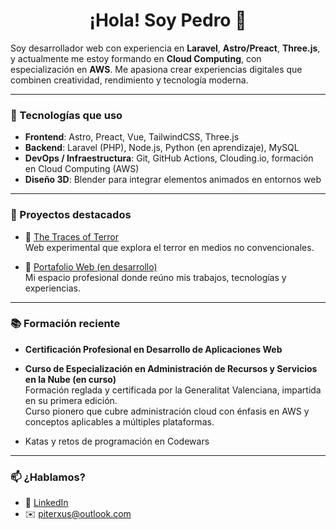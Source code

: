 <h1 align="center">¡Hola! Soy Pedro 👋</h1>

Soy desarrollador web con experiencia en **Laravel**, **Astro/Preact**, **Three.js**, y actualmente me estoy formando en **Cloud Computing**, con especialización en **AWS**. Me apasiona crear experiencias digitales que combinen creatividad, rendimiento y tecnología moderna.

---

### 🚀 Tecnologías que uso

- **Frontend**: Astro, Preact, Vue, TailwindCSS, Three.js  
- **Backend**: Laravel (PHP), Node.js, Python (en aprendizaje), MySQL  
- **DevOps / Infraestructura**: Git, GitHub Actions, Clouding.io, formación en Cloud Computing (AWS)  
- **Diseño 3D**: Blender para integrar elementos animados en entornos web

---

### 🧪 Proyectos destacados

- 🎃 [The Traces of Terror](https://github.com/pedrosldev/thetracesofterror)  
  Web experimental que explora el terror en medios no convencionales.

- 💼 [Portafolio Web (en desarrollo)](https://github.com/pedrosldev/portfolio)  
  Mi espacio profesional donde reúno mis trabajos, tecnologías y experiencias.

---

### 📚 Formación reciente
- **Certificación Profesional en Desarrollo de Aplicaciones Web**
  
- **Curso de Especialización en Administración de Recursos y Servicios en la Nube (en curso)**  
  Formación reglada y certificada por la Generalitat Valenciana, impartida en su primera edición.  
  Curso pionero que cubre administración cloud con énfasis en AWS y conceptos aplicables a múltiples plataformas.
  
- Katas y retos de programación en Codewars

---

### 📫 ¿Hablamos?

- 💼 [LinkedIn](https://www.linkedin.com/in/pedro-sánchez-lancharro-007136203/)  
- ✉️ piterxus@outlook.com

